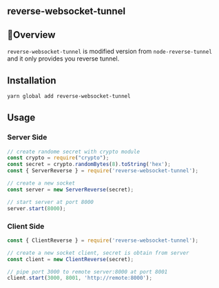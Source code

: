 reverse-websocket-tunnel
---

## Overview
`reverse-websocket-tunnel` is modified version from `node-reverse-tunnel` and it only provides you reverse tunnel.

## Installation
```bash
yarn global add reverse-websocket-tunnel
```

## Usage
### Server Side
```JavaScript
// create randome secret with crypto module
const crypto = require("crypto");
const secret = crypto.randomBytes(8).toString('hex');
const { ServerReverse } = require('reverse-websocket-tunnel');

// create a new socket
const server = new ServerReverse(secret);

// start server at port 8000
server.start(8000);
```

### Client Side
```JavaScript
const { ClientReverse } = require('reverse-websocket-tunnel');

// create a new socket client, secret is obtain from server
const client = new ClientReverse(secret);

// pipe port 3000 to remote server:8000 at port 8001
client.start(3000, 8001, 'http://remote:8000');
```
